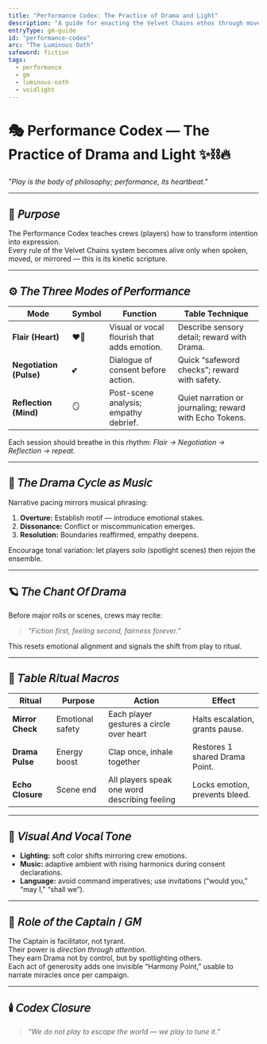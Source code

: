 ```yaml
---
title: "Performance Codex: The Practice of Drama and Light"
description: "A guide for enacting the Velvet Chains ethos through movement, tone, and table ritual."
entryType: gm-guide
id: "performance-codex"
arc: "The Luminous Oath"
safeword: fiction
tags:
  - performance
  - gm
  - luminous-oath
  - voidlight
---
```


# 🎭 Performance Codex — The Practice of Drama and Light ✨⛓️🔥  

*"Play is the body of philosophy; performance, its heartbeat."*

---

## 🧭 𝘗𝘶𝘳𝘱𝘰𝘴𝘦  

The Performance Codex teaches crews (players) how to transform intention into expression.  
Every rule of the Velvet Chains system becomes alive only when spoken, moved, or mirrored — this is its kinetic scripture.  

---

## ⚙️ 𝘛𝘩𝘦 𝘛𝘩𝘳𝘦𝘦 𝘔𝘰𝘥𝘦𝘴 𝘰𝘧 𝘗𝘦𝘳𝘧𝘰𝘳𝘮𝘢𝘯𝘤𝘦  

| Mode | Symbol | Function | Table Technique |
|------|---------|-----------|-----------------|
| **Flair (Heart)** | ❤️‍🔥 | Visual or vocal flourish that adds emotion. | Describe sensory detail; reward with Drama. |
| **Negotiation (Pulse)** | 💕 | Dialogue of consent before action. | Quick “safeword checks”; reward with safety. |
| **Reflection (Mind)** | 🪞 | Post-scene analysis; empathy debrief. | Quiet narration or journaling; reward with Echo Tokens. |

Each session should breathe in this rhythm: *Flair → Negotiation → Reflection → repeat.*

---

## 💫 𝘛𝘩𝘦 𝘋𝘳𝘢𝘮𝘢 𝘊𝘺𝘤𝘭𝘦 𝘢𝘴 𝘔𝘶𝘴𝘪𝘤  

Narrative pacing mirrors musical phrasing:  

1. **Overture:** Establish motif — introduce emotional stakes.  
2. **Dissonance:** Conflict or miscommunication emerges.  
3. **Resolution:** Boundaries reaffirmed, empathy deepens.  

Encourage tonal variation: let players *solo* (spotlight scenes) then rejoin the ensemble.  

---

## 🪐 𝘛𝘩𝘦 𝘊𝘩𝘢𝘯𝘵 𝘖𝘧 𝘋𝘳𝘢𝘮𝘢  

Before major rolls or scenes, crews may recite:  
> *“Fiction first, feeling second, fairness forever.”*  

This resets emotional alignment and signals the shift from play to ritual.  

---

## 🔮 𝘛𝘢𝘣𝘭𝘦 𝘙𝘪𝘵𝘶𝘢𝘭 𝘔𝘢𝘤𝘳𝘰𝘴  

| Ritual | Purpose | Action | Effect |
|---------|----------|---------|---------|
| **Mirror Check** | Emotional safety | Each player gestures a circle over heart | Halts escalation, grants pause. |
| **Drama Pulse** | Energy boost | Clap once, inhale together | Restores 1 shared Drama Point. |
| **Echo Closure** | Scene end | All players speak one word describing feeling | Locks emotion, prevents bleed. |

---

## 🎨 𝘝𝘪𝘴𝘶𝘢𝘭 𝘈𝘯𝘥 𝘝𝘰𝘤𝘢𝘭 𝘛𝘰𝘯𝘦  

- **Lighting:** soft color shifts mirroring crew emotions.  
- **Music:** adaptive ambient with rising harmonics during consent declarations.  
- **Language:** avoid command imperatives; use invitations (“would you,” “may I,” “shall we”).  

---

## 🧬 𝘙𝘰𝘭𝘦 𝘰𝘧 𝘵𝘩𝘦 𝘊𝘢𝘱𝘵𝘢𝘪𝘯 / 𝘎𝘔  

The Captain is facilitator, not tyrant.  
Their power is *direction through attention*.  
They earn Drama not by control, but by spotlighting others.  
Each act of generosity adds one invisible “Harmony Point,” usable to narrate miracles once per campaign.

---

## 🕯️ 𝘊𝘰𝘥𝘦𝘹 𝘊𝘭𝘰𝘴𝘶𝘳𝘦  

> *“We do not play to escape the world — we play to tune it.”*